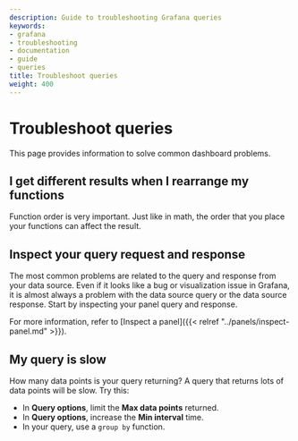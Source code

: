 ```yaml
---
description: Guide to troubleshooting Grafana queries
keywords:
- grafana
- troubleshooting
- documentation
- guide
- queries
title: Troubleshoot queries
weight: 400
---
```


# Troubleshoot queries

This page provides information to solve common dashboard problems.

## I get different results when I rearrange my functions

Function order is very important. Just like in math, the order that you place your functions can affect the result.

## Inspect your query request and response

The most common problems are related to the query and response from your data source. Even if it looks
like a bug or visualization issue in Grafana, it is almost always a problem with the data source query or
the data source response. Start by inspecting your panel query and response.

For more information, refer to [Inspect a panel]({{< relref "../panels/inspect-panel.md" >}}).

## My query is slow

How many data points is your query returning? A query that returns lots of data points will be slow. Try this:
- In **Query options**, limit the **Max data points** returned.
- In **Query options**, increase the **Min interval** time.
- In your query, use a `group by` function.
